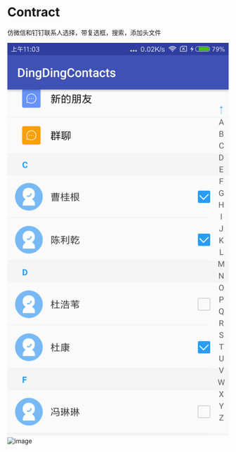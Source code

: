 # Contract
仿微信和钉钉联系人选择，带复选框，搜索，添加头文件
  
  ![image](https://github.com/chenchali/Contract/blob/master/1.png)
  ![image](https://github.com/chenchali/Contract/2.png)
